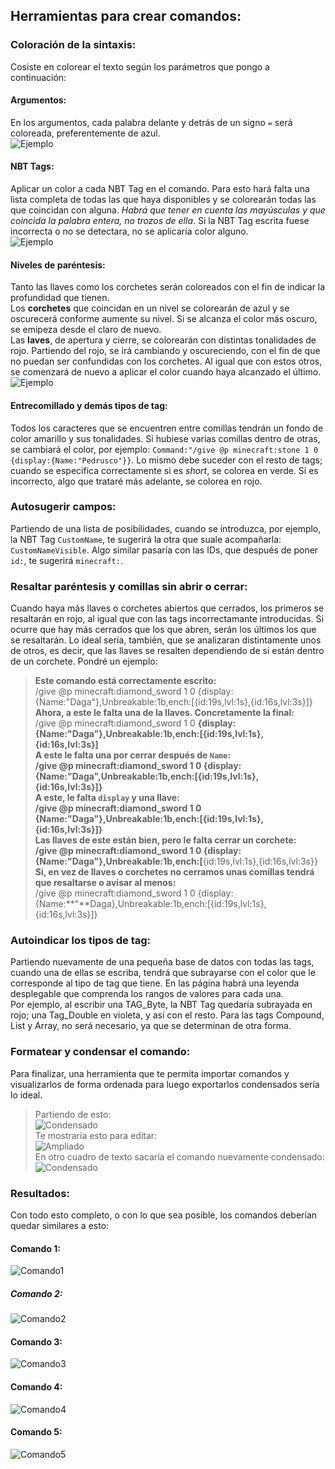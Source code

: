 ## Herramientas para crear comandos:  
### Coloración de la sintaxis:  
Cosiste en colorear el texto según los parámetros que pongo a continuación:  
#### Argumentos:  
En los argumentos, cada palabra delante y detrás de un signo `=` será coloreada, preferentemente de azul.  
![](http://i.imgur.com/PaQ3aWy.png "Ejemplo")  
#### NBT Tags:  
Aplicar un color a cada NBT Tag en el comando. Para esto hará falta una lista completa de todas las que haya disponibles y se colorearán todas las que coincidan con alguna. *Habrá que tener en cuenta las mayúsculas y que coincida la palabra entera, no trozos de ella*. Si la NBT Tag escrita fuese incorrecta o no se detectara, no se aplicaría color alguno.  
![](http://i.imgur.com/UFV7324.png "Ejemplo")  
#### Niveles de paréntesis:  
Tanto las llaves como los corchetes serán coloreados con el fin de indicar la profundidad que tienen.  
Los **corchetes** que coincidan en un nivel se colorearán de azul y se oscurecerá conforme aumente su nivel. Si se alcanza el color más oscuro, se emipeza desde el claro de nuevo.  
Las **laves**, de apertura y cierre, se colorearán con distintas tonalidades de rojo. Partiendo del rojo, se irá cambiando y oscureciendo, con el fin de que no puedan ser confundidas con los corchetes. Al igual que con estos otros, se comenzará de nuevo a aplicar el color cuando haya alcanzado el último.  
![](http://i.imgur.com/WkfMZ9o.png "Ejemplo")  
#### Entrecomillado y demás tipos de tag:  
Todos los caracteres que se encuentren entre comillas tendrán un fondo de color amarillo y sus tonalidades. Si hubiese varias comillas dentro de otras, se cambiará el color, por ejemplo: `Command:"/give @p minecraft:stone 1 0 {display:{Name:"Pedrusco"}}`. Lo mismo debe suceder con el resto de tags; cuando se especifica correctamente si es *short*, se colorea en verde. Si es incorrecto, algo que trataré más adelante, se colorea en rojo.  
### Autosugerir campos:  
Partiendo de una lista de posibilidades, cuando se introduzca, por ejemplo, la NBT Tag `CustomName`, te sugerirá la otra que suale acompañarla: `CustomNameVisible`. Algo similar pasaría con las IDs, que después de poner `id:`, te sugerirá `minecraft:`.  
### Resaltar paréntesis y comillas sin abrir o cerrar:  
Cuando haya más llaves o corchetes abiertos que cerrados, los primeros se resaltarán en rojo, al igual que con las tags incorrectamante introducidas. Si ocurre que hay más cerrados que los que abren, serán los últimos los que se resaltarán. Lo ideal sería, también, que se analizaran distintamente unos de otros, es decir, que las llaves se resalten dependiendo de si están dentro de un corchete. Pondré un ejemplo:  
> **Este comando está correctamente escrito:**  
/give @p minecraft:diamond_sword 1 0 {display:{Name:"Daga"},Unbreakable:1b,ench:[{id:19s,lvl:1s},{id:16s,lvl:3s}]}  
**Ahora, a este le falta una de la llaves. Concretamente la final:**  
/give @p minecraft:diamond_sword 1 0 **{**display:{Name:"Daga"},Unbreakable:1b,ench:[{id:19s,lvl:1s},{id:16s,lvl:3s}]  
**A este le falta una por cerrar después de `Name`:**  
/give @p minecraft:diamond_sword 1 0 **{**display:{Name:"Daga",Unbreakable:1b,ench:[{id:19s,lvl:1s},{id:16s,lvl:3s}]}  
**A este, le falta `display` y una llave:**  
/give @p minecraft:diamond_sword 1 0 {Name:"Daga"},Unbreakable:1b,ench:[{id:19s,lvl:1s},{id:16s,lvl:3s}]**}**  
**Las llaves de este están bien, pero le falta cerrar un corchete:**  
/give @p minecraft:diamond_sword 1 0 {display:{Name:"Daga"},Unbreakable:1b,ench:**[**{id:19s,lvl:1s},{id:16s,lvl:3s}}  
**Si, en vez de llaves o corchetes no cerramos unas comillas tendrá que resaltarse o avisar al menos:**  
/give @p minecraft:diamond_sword 1 0 {display:{Name:**"**Daga},Unbreakable:1b,ench:[{id:19s,lvl:1s},{id:16s,lvl:3s}]}  

### Autoindicar los tipos de tag:  
Partiendo nuevamente de una pequeña base de datos con todas las tags, cuando una de ellas se escriba, tendrá que subrayarse con el color que le corresponde al tipo de tag que tiene. En las página habrá una leyenda desplegable que comprenda los rangos de valores para cada una.  
Por ejemplo, al escribir una TAG_Byte, la NBT Tag quedaría subrayada en rojo; una Tag_Double en violeta, y así con el resto. Para las tags Compound, List y Array, no será necesario, ya que se determinan de otra forma.  
### Formatear y condensar el comando:  
Para finalizar, una herramienta que te permita importar comandos y visualizarlos de forma ordenada para luego exportarlos condensados sería lo ideal.  
> Partiendo de esto:  
![Condensado](http://i.imgur.com/vRJ1Fqk.png "Comando condensado")  
Te mostraría esto para editar:  
![Ampliado](http://i.imgur.com/6WYTh49.png "Comando Ampliado")  
En otro cuadro de texto sacaría el comando nuevamente condensado:  
![Condensado](http://i.imgur.com/vRJ1Fqk.png "Comando condensado")  

### Resultados:  
Con todo esto completo, o con lo que sea posible, los comandos deberían quedar similares a esto:  
#### Comando 1:  
![Comando1](http://i.imgur.com/XHYkZCo.png "Comando 1, sin errores")  
##### Comando 2:  
![Comando2](http://i.imgur.com/jm9ENAp.png "Comando 2, falta llave final")  
#### Comando 3:
![Comando3](http://i.imgur.com/X7nwX1P.png "Comando 3, falta llave después de Name")  
#### Comando 4:  
![Comando4](http://i.imgur.com/pcSvQ3A.png "Comando 4, falta llave antes del nombre y un nivel")  
#### Comando 5:  
![Comando5](http://i.imgur.com/mAXgBXK.png "Comando 5, falta cerrar comillas")  
